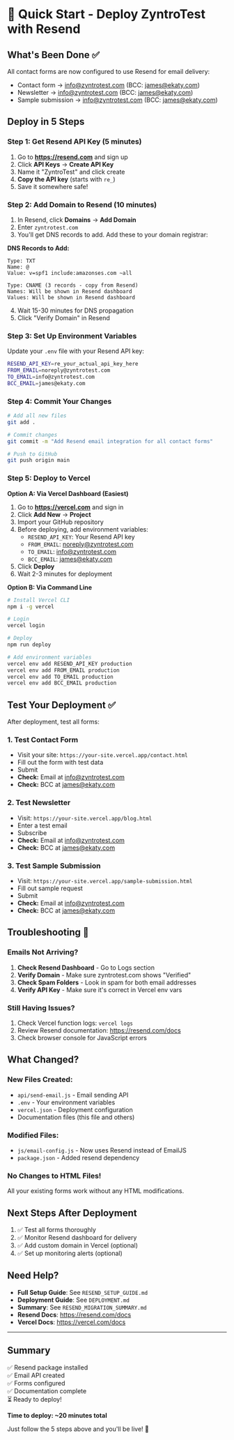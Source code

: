 # 🚀 Quick Start - Deploy ZyntroTest with Resend

## What's Been Done ✅

All contact forms are now configured to use Resend for email delivery:
- Contact form → info@zyntrotest.com (BCC: james@ekaty.com)
- Newsletter → info@zyntrotest.com (BCC: james@ekaty.com)  
- Sample submission → info@zyntrotest.com (BCC: james@ekaty.com)

## Deploy in 5 Steps

### Step 1: Get Resend API Key (5 minutes)

1. Go to **https://resend.com** and sign up
2. Click **API Keys** → **Create API Key**
3. Name it "ZyntroTest" and click create
4. **Copy the API key** (starts with `re_`)
5. Save it somewhere safe!

### Step 2: Add Domain to Resend (10 minutes)

1. In Resend, click **Domains** → **Add Domain**
2. Enter `zyntrotest.com`
3. You'll get DNS records to add. Add these to your domain registrar:

**DNS Records to Add:**
```
Type: TXT
Name: @
Value: v=spf1 include:amazonses.com ~all

Type: CNAME (3 records - copy from Resend)
Names: Will be shown in Resend dashboard
Values: Will be shown in Resend dashboard
```

4. Wait 15-30 minutes for DNS propagation
5. Click "Verify Domain" in Resend

### Step 3: Set Up Environment Variables

Update your `.env` file with your Resend API key:

```bash
RESEND_API_KEY=re_your_actual_api_key_here
FROM_EMAIL=noreply@zyntrotest.com
TO_EMAIL=info@zyntrotest.com
BCC_EMAIL=james@ekaty.com
```

### Step 4: Commit Your Changes

```bash
# Add all new files
git add .

# Commit changes
git commit -m "Add Resend email integration for all contact forms"

# Push to GitHub
git push origin main
```

### Step 5: Deploy to Vercel

**Option A: Via Vercel Dashboard (Easiest)**

1. Go to **https://vercel.com** and sign in
2. Click **Add New** → **Project**
3. Import your GitHub repository
4. Before deploying, add environment variables:
   - `RESEND_API_KEY`: Your Resend API key
   - `FROM_EMAIL`: noreply@zyntrotest.com
   - `TO_EMAIL`: info@zyntrotest.com
   - `BCC_EMAIL`: james@ekaty.com
5. Click **Deploy**
6. Wait 2-3 minutes for deployment

**Option B: Via Command Line**

```bash
# Install Vercel CLI
npm i -g vercel

# Login
vercel login

# Deploy
npm run deploy

# Add environment variables
vercel env add RESEND_API_KEY production
vercel env add FROM_EMAIL production
vercel env add TO_EMAIL production
vercel env add BCC_EMAIL production
```

## Test Your Deployment ✅

After deployment, test all forms:

### 1. Test Contact Form
- Visit your site: `https://your-site.vercel.app/contact.html`
- Fill out the form with test data
- Submit
- **Check:** Email at info@zyntrotest.com
- **Check:** BCC at james@ekaty.com

### 2. Test Newsletter
- Visit: `https://your-site.vercel.app/blog.html`
- Enter a test email
- Subscribe
- **Check:** Email at info@zyntrotest.com
- **Check:** BCC at james@ekaty.com

### 3. Test Sample Submission
- Visit: `https://your-site.vercel.app/sample-submission.html`
- Fill out sample request
- Submit
- **Check:** Email at info@zyntrotest.com
- **Check:** BCC at james@ekaty.com

## Troubleshooting 🔧

### Emails Not Arriving?

1. **Check Resend Dashboard** - Go to Logs section
2. **Verify Domain** - Make sure zyntrotest.com shows "Verified"
3. **Check Spam Folders** - Look in spam for both email addresses
4. **Verify API Key** - Make sure it's correct in Vercel env vars

### Still Having Issues?

1. Check Vercel function logs: `vercel logs`
2. Review Resend documentation: https://resend.com/docs
3. Check browser console for JavaScript errors

## What Changed?

### New Files Created:
- `api/send-email.js` - Email sending API
- `.env` - Your environment variables
- `vercel.json` - Deployment configuration
- Documentation files (this file and others)

### Modified Files:
- `js/email-config.js` - Now uses Resend instead of EmailJS
- `package.json` - Added resend dependency

### No Changes to HTML Files!
All your existing forms work without any HTML modifications.

## Next Steps After Deployment

1. ✅ Test all forms thoroughly
2. ✅ Monitor Resend dashboard for delivery
3. ✅ Add custom domain in Vercel (optional)
4. ✅ Set up monitoring alerts (optional)

## Need Help?

- **Full Setup Guide**: See `RESEND_SETUP_GUIDE.md`
- **Deployment Guide**: See `DEPLOYMENT.md`
- **Summary**: See `RESEND_MIGRATION_SUMMARY.md`
- **Resend Docs**: https://resend.com/docs
- **Vercel Docs**: https://vercel.com/docs

---

## Summary

✅ Resend package installed  
✅ Email API created  
✅ Forms configured  
✅ Documentation complete  
⏳ Ready to deploy!

**Time to deploy: ~20 minutes total**

Just follow the 5 steps above and you'll be live! 🚀
